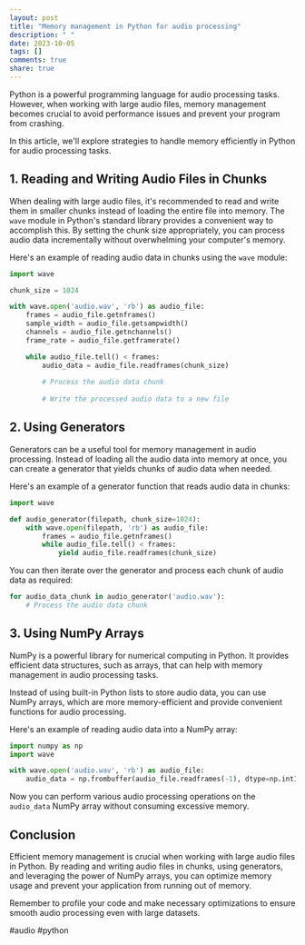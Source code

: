 ```yaml
---
layout: post
title: "Memory management in Python for audio processing"
description: " "
date: 2023-10-05
tags: []
comments: true
share: true
---
```


Python is a powerful programming language for audio processing tasks. However, when working with large audio files, memory management becomes crucial to avoid performance issues and prevent your program from crashing.

In this article, we'll explore strategies to handle memory efficiently in Python for audio processing tasks.

## 1. Reading and Writing Audio Files in Chunks

When dealing with large audio files, it's recommended to read and write them in smaller chunks instead of loading the entire file into memory. The `wave` module in Python's standard library provides a convenient way to accomplish this. By setting the chunk size appropriately, you can process audio data incrementally without overwhelming your computer's memory.

Here's an example of reading audio data in chunks using the `wave` module:

```python
import wave

chunk_size = 1024

with wave.open('audio.wav', 'rb') as audio_file:
    frames = audio_file.getnframes()
    sample_width = audio_file.getsampwidth()
    channels = audio_file.getnchannels()
    frame_rate = audio_file.getframerate()

    while audio_file.tell() < frames:
        audio_data = audio_file.readframes(chunk_size)
        
        # Process the audio data chunk
        
        # Write the processed audio data to a new file

```

## 2. Using Generators

Generators can be a useful tool for memory management in audio processing. Instead of loading all the audio data into memory at once, you can create a generator that yields chunks of audio data when needed.

Here's an example of a generator function that reads audio data in chunks:

```python
import wave

def audio_generator(filepath, chunk_size=1024):
    with wave.open(filepath, 'rb') as audio_file:
        frames = audio_file.getnframes()
        while audio_file.tell() < frames:
            yield audio_file.readframes(chunk_size)
```

You can then iterate over the generator and process each chunk of audio data as required:

```python
for audio_data_chunk in audio_generator('audio.wav'):
    # Process the audio data chunk
```

## 3. Using NumPy Arrays

NumPy is a powerful library for numerical computing in Python. It provides efficient data structures, such as arrays, that can help with memory management in audio processing tasks.

Instead of using built-in Python lists to store audio data, you can use NumPy arrays, which are more memory-efficient and provide convenient functions for audio processing.

Here's an example of reading audio data into a NumPy array:

```python
import numpy as np
import wave

with wave.open('audio.wav', 'rb') as audio_file:
    audio_data = np.frombuffer(audio_file.readframes(-1), dtype=np.int16)
```

Now you can perform various audio processing operations on the `audio_data` NumPy array without consuming excessive memory.

## Conclusion

Efficient memory management is crucial when working with large audio files in Python. By reading and writing audio files in chunks, using generators, and leveraging the power of NumPy arrays, you can optimize memory usage and prevent your application from running out of memory.

Remember to profile your code and make necessary optimizations to ensure smooth audio processing even with large datasets.

#audio #python
